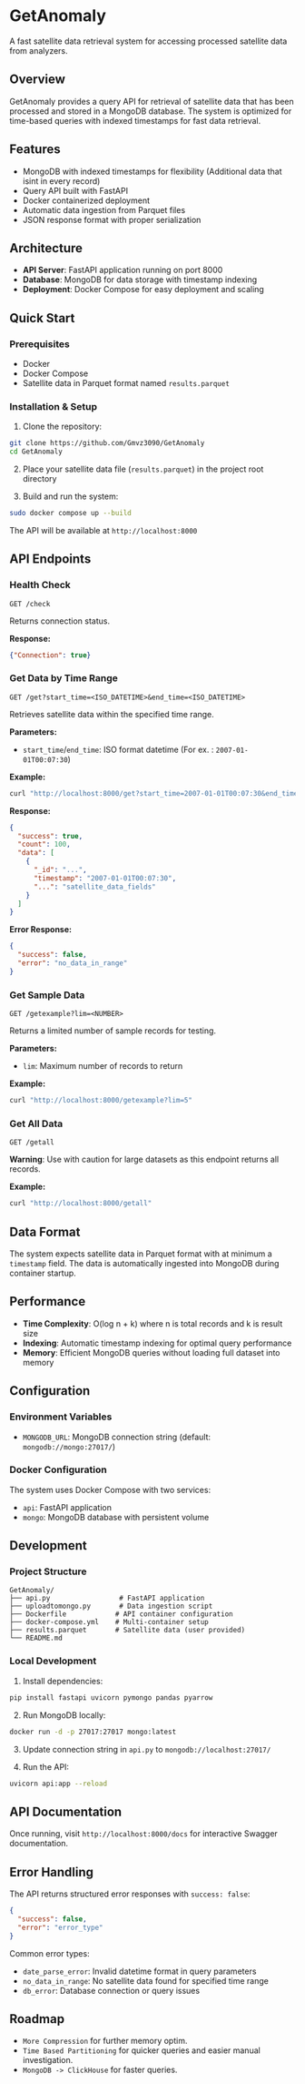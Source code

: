 # GetAnomaly

A fast satellite data retrieval system for accessing processed satellite data from analyzers.

## Overview

GetAnomaly provides a query API for retrieval of satellite data that has been processed and stored in a MongoDB database. The system is optimized for time-based queries with indexed timestamps for fast data retrieval.

## Features

- MongoDB with indexed timestamps for flexibility (Additional data that isint in every record)
- Query API built with FastAPI
- Docker containerized deployment
- Automatic data ingestion from Parquet files
- JSON response format with proper serialization

## Architecture

- **API Server**: FastAPI application running on port 8000
- **Database**: MongoDB for data storage with timestamp indexing
- **Deployment**: Docker Compose for easy deployment and scaling

## Quick Start

### Prerequisites

- Docker
- Docker Compose
- Satellite data in Parquet format named `results.parquet`

### Installation & Setup

1. Clone the repository:
```bash
git clone https://github.com/Gmvz3090/GetAnomaly
cd GetAnomaly
```

2. Place your satellite data file (`results.parquet`) in the project root directory

3. Build and run the system:
```bash
sudo docker compose up --build
```

The API will be available at `http://localhost:8000`

## API Endpoints

### Health Check
```
GET /check
```
Returns connection status.

**Response:**
```json
{"Connection": true}
```

### Get Data by Time Range
```
GET /get?start_time=<ISO_DATETIME>&end_time=<ISO_DATETIME>
```
Retrieves satellite data within the specified time range.

**Parameters:**

- `start_time`/`end_time`: ISO format datetime (For ex. : `2007-01-01T00:07:30`)

**Example:**
```bash
curl "http://localhost:8000/get?start_time=2007-01-01T00:07:30&end_time=2007-01-01T01:00:00"
```

**Response:**
```json
{
  "success": true,
  "count": 100,
  "data": [
    {
      "_id": "...",
      "timestamp": "2007-01-01T00:07:30",
      "...": "satellite_data_fields"
    }
  ]
}
```

**Error Response:**
```json
{
  "success": false,
  "error": "no_data_in_range"
}
```

### Get Sample Data
```
GET /getexample?lim=<NUMBER>
```
Returns a limited number of sample records for testing.

**Parameters:**
- `lim`: Maximum number of records to return

**Example:**
```bash
curl "http://localhost:8000/getexample?lim=5"
```

### Get All Data
```
GET /getall
```
**Warning**: Use with caution for large datasets as this endpoint returns all records.

**Example:**
```bash
curl "http://localhost:8000/getall"
```

## Data Format

The system expects satellite data in Parquet format with at minimum a `timestamp` field. The data is automatically ingested into MongoDB during container startup.

## Performance

- **Time Complexity**: O(log n + k) where n is total records and k is result size
- **Indexing**: Automatic timestamp indexing for optimal query performance
- **Memory**: Efficient MongoDB queries without loading full dataset into memory

## Configuration

### Environment Variables

- `MONGODB_URL`: MongoDB connection string (default: `mongodb://mongo:27017/`)

### Docker Configuration

The system uses Docker Compose with two services:
- `api`: FastAPI application
- `mongo`: MongoDB database with persistent volume

## Development

### Project Structure
```
GetAnomaly/
├── api.py                 # FastAPI application
├── uploadtomongo.py       # Data ingestion script
├── Dockerfile            # API container configuration
├── docker-compose.yml    # Multi-container setup
├── results.parquet       # Satellite data (user provided)
└── README.md
```

### Local Development

1. Install dependencies:
```bash
pip install fastapi uvicorn pymongo pandas pyarrow
```

2. Run MongoDB locally:
```bash
docker run -d -p 27017:27017 mongo:latest
```

3. Update connection string in `api.py` to `mongodb://localhost:27017/`

4. Run the API:
```bash
uvicorn api:app --reload
```

## API Documentation

Once running, visit `http://localhost:8000/docs` for interactive Swagger documentation.

## Error Handling

The API returns structured error responses with `success: false`:

```json
{
  "success": false,
  "error": "error_type"
}
```

Common error types:
- `date_parse_error`: Invalid datetime format in query parameters
- `no_data_in_range`: No satellite data found for specified time range
- `db_error`: Database connection or query issues

## Roadmap

- `More Compression` for further memory optim.
- `Time Based Partitioning` for quicker queries and easier manual investigation.
- `MongoDB -> ClickHouse` for faster queries.

